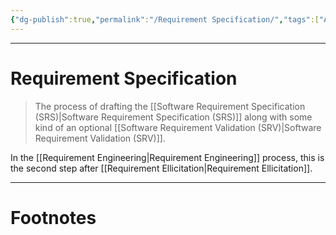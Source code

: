 ```yaml
---
{"dg-publish":true,"permalink":"/Requirement Specification/","tags":["Academics","Software-Development"]}
---
```



---
# Requirement Specification
> The process of drafting the [[Software Requirement Specification (SRS)\|Software Requirement Specification (SRS)]] along with some kind of an optional [[Software Requirement Validation (SRV)\|Software Requirement Validation (SRV)]]. 

In the [[Requirement Engineering\|Requirement Engineering]] process, this is the second step after [[Requirement Ellicitation\|Requirement Ellicitation]].

---
# Footnotes